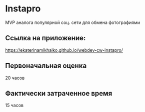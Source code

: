 # Instapro

MVP аналога популярной соц. сети для обмена фотографиями

## Ссылка на приложение: 

https://ekaterinamikhalko.github.io/webdev-cw-instapro/

## Первоначальная оценка 

20 часов

## Фактически затраченное время

15 часов
